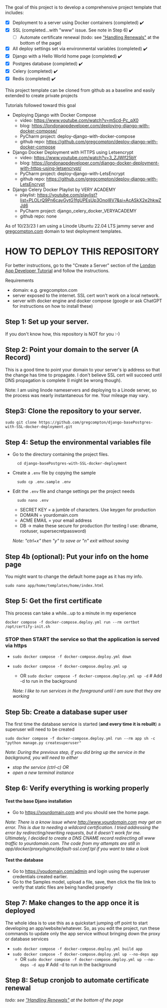 The goal of this project is to develop a comprehensive project template that includes:
- [x] Deployment to a server using Docker containers (completed) :heavy_check_mark:
- [x] SSL (completed...with "www" issue. See note in Step 6) :heavy_check_mark:
  - [ ] Automate certificate renewal (todo: see 
["Handling Renewals"](https://londonappdeveloper.com/django-docker-deployment-with-https-using-letsencrypt/)
at the bottom of the page)
- [x] All deploy settings set via environmental variables (completed) :heavy_check_mark:
- [x] Django with a Hello World home page (completed) :heavy_check_mark:
- [x] Postgres database (completed) :heavy_check_mark:
- [x] Celery (completed) :heavy_check_mark:
- [x] Redis (completed) :heavy_check_mark:

This project template can be cloned from github as a baseline and easily extended to create private projects

Tutorials followed toward this goal
- Deploying Django with Docker Compose
	- video: https://www.youtube.com/watch?v=mScd-Pc_pX0
	- blog: https://londonappdeveloper.com/deploying-django-with-docker-compose/
	- PyCharm project: deploy-django-with-docker-compose
	- github repo: https://github.com/gregcompton/deploy-django-with-docker-compose
- Django Docker Deployment with HTTPS using Letsencrypt
	- video: https://www.youtube.com/watch?v=3_ZJWlf25bY
	- blog: https://londonappdeveloper.com/django-docker-deployment-with-https-using-letsencrypt/
	- PyCharm project: deploy-django-with-LetsEncrypt
	- github repo: https://github.com/gregcompton/deploy-django-with-LetsEncrypt
- Django Celery Docker Playlist by VERY ACADEMY
	- playlist: https://youtube.com/playlist?list=PLOLrQ9Pn6cayGytG1fgUPEsUp3Onol8V7&si=AcASkX2e2hkwZJd6
	- PyCharm project: django_celery_docker_VERYACADEMY
	- github repo: none

As of 10/23/23 I am using a Linode Ubuntu 22.04 LTS jammy server and [gregcompton.com](https://gregcompton.com) domain to test deployment templates.

# HOW TO DEPLOY THIS REPOSITORY

For better instructions, go to the "Create a Server" section of the [London App Developer 
Tutorial](https://anvilproject.org/guides/content/creating-links#creating-links-in-markdown) and follow the instructions.

Requirements
- domain: e.g. gregcompton.com
- server exposed to the internet. SSL cert won't work on a local network.
- server with docker engine and docker compose (google or ask ChatGPT for instructions on how to install these)

## Step 1: Set up your server. 
If you don't know how, this repository is NOT for you :-)

## Step 2: Point your domain to the server (A Record)
This is a good time to point your domain to your server's ip address so that the change has time to propagate. 
I don't believe SSL cert will succeed until DNS propagation is complete (I might be wrong though). 

Note: I am using linode nameservers and deploying to a Linode server, so the process was nearly instantaneous for me. Your mileage may vary. 

## Step3: Clone the repository to your server. 

	sudo git clone https://github.com/gregcompton/django-basePostgres-with-SSL-docker-deployment.git

## Step 4: Setup the environmental variables file
- Go to the directory containing the project files. 

		cd django-basePostgres-with-SSL-docker-deployment
- Create a `.env` file by copying the sample 

        sudo cp .env.sample .env
- Edit the `.env` file and change settings per the project needs  

        sudo nano .env
  - SECRET KEY = a jumble of characters. Use keygen for production
  - DOMAIN = yourdomain.com
  - ACME EMAIL = your email address
  - DB -> make these secure for production (for testing I use: dbname, rootuser, supersecretpassword)

  *Note: "ctrl+x" then "y" to save or "n" exit without saving*

## Step 4b (optional): Put your info on the home page
You might want to change the default home page as it has my info.

	sudo nano app/home/templates/home/index.html

## Step 5: Get the first certificate
This process can take a while...up to a minute in my experience

	docker compose -f docker-compose.deploy.yml run --rm certbot /opt/certify-init.sh

### STOP then START the service so that the application is served via https
- `sudo docker compose -f docker-compose.deploy.yml down`
- `sudo docker compose -f docker-compose.deploy.yml up`
  - OR `sudo docker compose -f docker-compose.deploy.yml up -d`  # Add -d to run in the background


  *Note: I like to run services in the foreground until I am sure that they are working*

## Step 5b: Create a database super user
The first time the database service is started (**and every time it is rebuilt**) a superuser will need to be created

	sudo docker compose -f docker-compose.deploy.yml run --rm app sh -c "python manage.py createsuperuser"

*Note: During the previous step, if you did bring up the service in the background, you will need to either* 
- *stop the service (ctrl-c) OR*
- *open a new terminal instance*

## Step 6: Verify everything is working properly
#### Test the base Djano installation
- Go to https://yourdomain.com and you should see the home page.

*Note: There is a know issue where http://www.yourdomain.com may get an error. This is due to needing a wildcard 
certification. I tried addressing the error by redirecting/rewriting requests, but it doesn't work for me. Ultimately,
I decided to create a DNS CNAME record redirecting all www traffic to yourdomain.com. The code from my attempts are still
in app/docker/proxy/nginx/default-ssl.conf.tpl if you want to take a look*

#### Test the database
- Go to https://youdomain.com/admin and login using the superuser credentials created earlier.
- Go to the Samples model, upload a file, save, then click the file link to verify that static files are being handled properly

## Step 7: Make changes to the app once it is deployed
The whole idea is to use this as a quickstart jumping off point to start developing an app/website/whatever. 
So, as you edit the project, run these commands to update only the app service without bringing down the proxy or 
database services

- `sudo docker compose -f docker-compose.deploy.yml build app`
- `sudo docker compose -f docker-compose.deploy.yml up --no-deps app` 
  - OR `sudo docker compose -f docker-compose.deploy.yml up --no-deps -d app`    # Add -d to run in the background

## Step 8: Setup cronjob to automate certificate renewal
*todo: see 
["Handling Renewals"](https://londonappdeveloper.com/django-docker-deployment-with-https-using-letsencrypt/)
at the bottom of the page*


